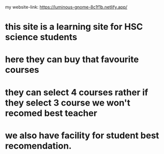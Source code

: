  my website-link: https://luminous-gnome-8c1f1b.netlify.app/
# this site  is a learning site for HSC science students
# here they can buy that favourite courses
# they can select 4 courses rather if they select 3 course we won't recomed best teacher 
# we also have facility for student best recomendation.